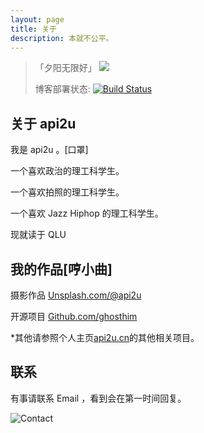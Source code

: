 ```yaml
---
layout: page
title: 关于
description: 本就不公平。
---
```


> 「夕阳无限好」
> ![](https://tva1.sinaimg.cn/large/007X8olVly1g8mf4yvxybj31400u01ky.jpg)
>
> 博客部署状态: [![Build Status](https://travis-ci.com/ghosthim/blog.api2u.cn.svg?branch=blog)](https://travis-ci.com/ghosthim/blog.api2u.cn)

## 关于 api2u

我是 api2u 。[口罩]

一个喜欢政治的理工科学生。

一个喜欢拍照的理工科学生。

一个喜欢 Jazz Hiphop 的理工科学生。

现就读于 QLU 

## 我的作品[哼小曲]

摄影作品 [Unsplash.com/@api2u](https://unsplash.com/@api2u)

开源项目 [Github.com/ghosthim](https://github.com/ghosthim)

 *其他请参照个人主页[api2u.cn](http://api2u.cn)的其他相关项目。

## 联系

有事请联系 Email ，看到会在第一时间回复。

![Contact](https://img.api2u.cn/2020/03/05/15834156187945.jpg)